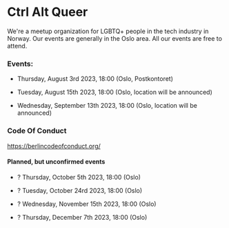 # Ctrl Alt Queer

We're a meetup organization for LGBTQ+ people in the tech industry in Norway. Our events are generally in the Oslo area. All our events are free to attend.

### Events:

- Thursday, August 3rd 2023, 18:00 (Oslo, Postkontoret)

- Tuesday, August 15th 2023, 18:00 (Oslo, location will be announced)

- Wednesday, September 13th 2023, 18:00 (Oslo, location will be announced)


### Code Of Conduct

https://berlincodeofconduct.org/

#### Planned, but unconfirmed events

- ? Thursday, October 5th 2023, 18:00 (Oslo)

- ? Tuesday, October 24rd 2023, 18:00 (Oslo)

- ? Wednesday, November 15th 2023, 18:00 (Oslo)

- ? Thursday, December 7th 2023, 18:00 (Oslo)
